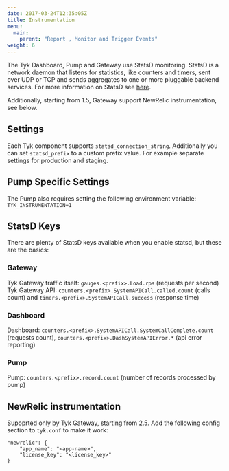 ```yaml
---
date: 2017-03-24T12:35:05Z
title: Instrumentation
menu:
  main:
    parent: "Report , Monitor and Trigger Events"
weight: 6 
---
```


The Tyk Dashboard, Pump and Gateway use StatsD monitoring. StatsD is a network daemon that listens for statistics, like counters and timers, sent over UDP or TCP and sends aggregates to one or more pluggable backend services. For more information on StatsD see [here][1].

Additionally, starting from 1.5, Gateway support NewRelic instrumentation, see below.

## <a name="settings"></a>Settings

Each Tyk component supports `statsd_connection_string`. Additionally you can set `statsd_prefix` to a custom prefix value. For example separate settings for production and staging.

## <a name="pump-specific"></a>Pump Specific Settings

The Pump also requires setting the following environment variable: `TYK_INSTRUMENTATION=1`

## <a name="statsd-keys"></a>StatsD Keys

There are plenty of StatsD keys available when you enable statsd, but these are the basics:

### Gateway

Tyk Gateway traffic itself: `gauges.<prefix>.Load.rps` (requests per second)
Tyk Gateway API: `counters.<prefix>.SystemAPICall.called.count` (calls count) and `timers.<prefix>.SystemAPICall.success` (response time)

### Dashboard

Dashboard: `counters.<prefix>.SystemAPICall.SystemCallComplete.count` (requests count), `counters.<prefix>.DashSystemAPIError.*` (api error reporting)

### Pump

Pump: `counters.<prefix>.record.count` (number of records processed by pump)


## NewRelic instrumentation

Supoprted only by Tyk Gateway, starting from 2.5. Add the following config section to `tyk.conf` to make it work:
```
"newrelic": {
    "app_name": "<app-name>",
    "license_key": "<license_key>"
}
```


[1]: https://github.com/etsy/statsd

